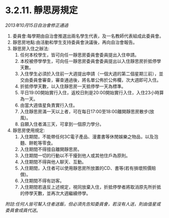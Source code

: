 # 3.2.11. 靜思房規定

_2013年10月15日自治會修正通過_

1. 委員會:每學期由自治會推選出兩名學生代表，及一名教師代表組成此委員會。
2. 靜思房地點:由活動和學生支持委員會決議後，再向自治會報告。
3. 靜思房入住之辦法:
   1. 任何本校學生，皆可向任一靜思房委員會委員提出入住申請。
   2. 本校被停學學生，可向任一靜思房委員會委員提出以入住靜思房折抵停學天數。
   3. 入住學生必須於入住前一大週提出申請（一個大週的第二個星期三前），並交由委員會審查，審查通過後，將名單公佈於公佈欄，次大週即可入住。
   4. 折抵停學天數，以入住靜思房一天抵停學一天為標準。
   5. 平日19:00開始實行入住，返校日則是20:00開始實行入住，入住23小時算為一天。
   6. 由當大週值星負責實行入住。
   7. 入住靜思房滿一天以上者，可在每日17:00至18:00離開靜思房散步(放風)。
   8. 自願入住者滿三天，可拿到一個原力學分。
4. 靜思房使用規定:
   1. 入住期間，不能帶任何3C電子產品、漫畫書等休閒娛樂之物品，以及泡麵、餅乾等零食。
   2. 入住期間不得擅自離開靜思房。
   3. 入住期間一切的行動以不干擾到他人或其他住戶為原則。
   4. 入住期間不得與他人聊天、互動。
   5. 入住期間，入住者可以使用靜思房所放置的CD、書等(若有損壞照價賠償)。
   6. 入住期間不得有訪客。
   7. 入住期間若違反上述規定，視同放棄入住，折抵停學者將取消原先所折抵的停學天數，並再次大週繼續停學。

_附註:任何人皆可幫入住者送飯，但必須先告知委員會，若沒有人送，則由值星或委員會成員代送_。
